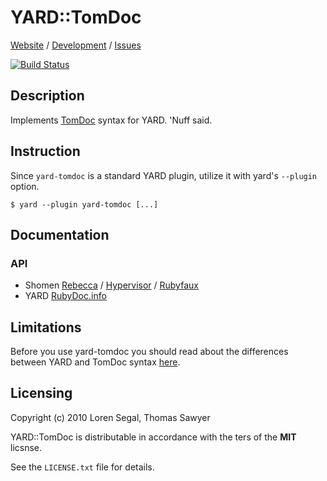 # YARD::TomDoc

[Website](http://rubyworks.github.com/yard-tomdoc) /
[Development](http://github.com/rubyworks/yard-tomdoc) /
[Issues](http://github.com/rubyworks/yard-tomdoc/issues)

[![Build Status](https://secure.travis-ci.org/rubyworks/yard-tomdoc.png)](http://travis-ci.org/rubyworks/yard-tomdoc)


## Description

Implements [TomDoc](http://tomdoc.org) syntax for YARD. 'Nuff said.


## Instruction

Since `yard-tomdoc` is a standard YARD plugin, utilize it with yard's
`--plugin` option.

    $ yard --plugin yard-tomdoc [...]


## Documentation

### API

* Shomen 
  [Rebecca](http://rubyworks.github.com/rebecca?doc=http://rubyworks.github.com/yard-tomdoc/docs/current.json) /
  [Hypervisor](http://rubyworks.github.com/hypervisor?doc=http://rubyworks.github.com/yard-tomdoc/docs/current.json) /
  [Rubyfaux](http://rubyworks.github.com/rubyfaux?doc=http://rubyworks.github.com/yard-tomdoc/docs/current.json)
* YARD [RubyDoc.info](http://rubydoc.info/gems/yard-tomdoc/frames)


## Limitations

Before you use yard-tomdoc you should read about the differences between YARD
and TomDoc syntax [here](http://gnuu.org/2010/05/12/whats-missing-from-tomdoc/).


## Licensing

Copyright (c) 2010 Loren Segal, Thomas Sawyer

YARD::TomDoc is distributable in accordance with the ters of the **MIT** licsnse.

See the `LICENSE.txt` file for details.

